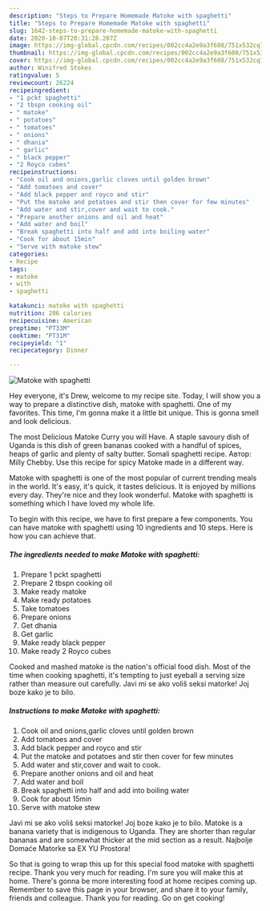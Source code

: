 ```yaml
---
description: "Steps to Prepare Homemade Matoke with spaghetti"
title: "Steps to Prepare Homemade Matoke with spaghetti"
slug: 1642-steps-to-prepare-homemade-matoke-with-spaghetti
date: 2020-10-07T20:31:28.207Z
image: https://img-global.cpcdn.com/recipes/002cc4a2e9a3f608/751x532cq70/matoke-with-spaghetti-recipe-main-photo.jpg
thumbnail: https://img-global.cpcdn.com/recipes/002cc4a2e9a3f608/751x532cq70/matoke-with-spaghetti-recipe-main-photo.jpg
cover: https://img-global.cpcdn.com/recipes/002cc4a2e9a3f608/751x532cq70/matoke-with-spaghetti-recipe-main-photo.jpg
author: Winifred Stokes
ratingvalue: 5
reviewcount: 26224
recipeingredient:
- "1 pckt spaghetti"
- "2 tbspn cooking oil"
- " matoke"
- " potatoes"
- " tomatoes"
- " onions"
- " dhania"
- " garlic"
- " black pepper"
- "2 Royco cubes"
recipeinstructions:
- "Cook oil and onions,garlic cloves until golden brown"
- "Add tomatoes and cover"
- "Add black pepper and royco and stir"
- "Put the matoke and potatoes and stir then cover for few minutes"
- "Add water and stir,cover and wait to cook."
- "Prepare another onions and oil and heat"
- "Add water and boil"
- "Break spaghetti into half and add into boiling water"
- "Cook for about 15min"
- "Serve with matoke stew"
categories:
- Recipe
tags:
- matoke
- with
- spaghetti

katakunci: matoke with spaghetti 
nutrition: 286 calories
recipecuisine: American
preptime: "PT33M"
cooktime: "PT31M"
recipeyield: "1"
recipecategory: Dinner

---
```



![Matoke with spaghetti](https://img-global.cpcdn.com/recipes/002cc4a2e9a3f608/751x532cq70/matoke-with-spaghetti-recipe-main-photo.jpg)

Hey everyone, it's Drew, welcome to my recipe site. Today, I will show you a way to prepare a distinctive dish, matoke with spaghetti. One of my favorites. This time, I'm gonna make it a little bit unique. This is gonna smell and look delicious.

The most Delicious Matoke Curry you will Have. A staple savoury dish of Uganda is this dish of green bananas cooked with a handful of spices, heaps of garlic and plenty of salty butter. Somali spaghetti recipe. Автор: Milly Chebby. Use this recipe for spicy Matoke made in a different way.

Matoke with spaghetti is one of the most popular of current trending meals in the world. It's easy, it's quick, it tastes delicious. It is enjoyed by millions every day. They're nice and they look wonderful. Matoke with spaghetti is something which I have loved my whole life.


To begin with this recipe, we have to first prepare a few components. You can have matoke with spaghetti using 10 ingredients and 10 steps. Here is how you can achieve that.

<!--inarticleads1-->

##### The ingredients needed to make Matoke with spaghetti:

1. Prepare 1 pckt spaghetti
1. Prepare 2 tbspn cooking oil
1. Make ready  matoke
1. Make ready  potatoes
1. Take  tomatoes
1. Prepare  onions
1. Get  dhania
1. Get  garlic
1. Make ready  black pepper
1. Make ready 2 Royco cubes


Cooked and mashed matoke is the nation&#39;s official food dish. Most of the time when cooking spaghetti, it&#39;s tempting to just eyeball a serving size rather than measure out carefully. Javi mi se ako voliš seksi matorke! Joj boze kako je to bilo. 

<!--inarticleads2-->

##### Instructions to make Matoke with spaghetti:

1. Cook oil and onions,garlic cloves until golden brown
1. Add tomatoes and cover
1. Add black pepper and royco and stir
1. Put the matoke and potatoes and stir then cover for few minutes
1. Add water and stir,cover and wait to cook.
1. Prepare another onions and oil and heat
1. Add water and boil
1. Break spaghetti into half and add into boiling water
1. Cook for about 15min
1. Serve with matoke stew


Javi mi se ako voliš seksi matorke! Joj boze kako je to bilo. Matoke is a banana variety that is indigenous to Uganda. They are shorter than regular bananas and are somewhat thicker at the mid section as a result. Najbolje Domaće Matorke sa EX YU Prostora! 

So that is going to wrap this up for this special food matoke with spaghetti recipe. Thank you very much for reading. I'm sure you will make this at home. There's gonna be more interesting food at home recipes coming up. Remember to save this page in your browser, and share it to your family, friends and colleague. Thank you for reading. Go on get cooking!
